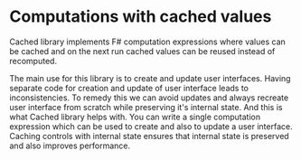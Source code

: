 # Computations with cached values

Cached library implements F# computation expressions where values can be cached
and on the next run cached values can be reused instead of recomputed.

The main use for this library is to create and update user interfaces.
Having separate code for creation and update of user interface leads to inconsistencies.
To remedy this we can avoid updates and always recreate user interface from scratch
while preserving it's internal state. And this is what Cached library helps with.
You can write a single computation expression which can be used to create and also
to update a user interface. Caching controls with internal state ensures
that internal state is preserved and also improves performance.
